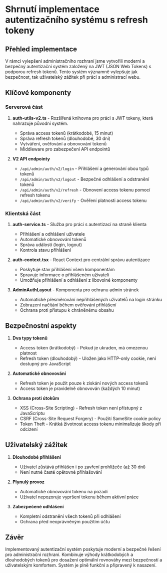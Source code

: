 # Shrnutí implementace autentizačního systému s refresh tokeny

## Přehled implementace

V rámci vylepšení administračního rozhraní jsme vytvořili moderní a bezpečný autentizační systém založený na JWT (JSON Web Tokens) s podporou refresh tokenů. Tento systém významně vylepšuje jak bezpečnost, tak uživatelský zážitek při práci s administrací webu.

## Klíčové komponenty

### Serverová část
1. **auth-utils-v2.ts** - Rozšířená knihovna pro práci s JWT tokeny, která nahrazuje původní systém.
   - Správa access tokenů (krátkodobé, 15 minut)
   - Správa refresh tokenů (dlouhodobé, 30 dní)
   - Vytváření, ověřování a obnovování tokenů
   - Middleware pro zabezpečení API endpointů

2. **V2 API endpointy**
   - `/api/admin/auth/v2/login` - Přihlášení a generování obou typů tokenů
   - `/api/admin/auth/v2/logout` - Bezpečné odhlášení a odstranění tokenů
   - `/api/admin/auth/v2/refresh` - Obnovení access tokenu pomocí refresh tokenu
   - `/api/admin/auth/v2/verify` - Ověření platnosti access tokenu

### Klientská část
1. **auth-service.ts** - Služba pro práci s autentizací na straně klienta
   - Přihlášení a odhlášení uživatele
   - Automatické obnovování tokenů
   - Správa událostí (login, logout)
   - Kontrola stavu přihlášení

2. **auth-context.tsx** - React Context pro centrální správu autentizace
   - Poskytuje stav přihlášení všem komponentám
   - Spravuje informace o přihlášeném uživateli
   - Umožňuje přihlášení a odhlášení z libovolné komponenty

3. **AdminAuthLayout** - Komponenta pro ochranu admin stránek
   - Automatické přesměrování nepřihlášených uživatelů na login stránku
   - Zobrazení načítání během ověřování přihlášení
   - Ochrana proti přístupu k chráněnému obsahu

## Bezpečnostní aspekty

1. **Dva typy tokenů**
   - Access token (krátkodobý) - Pokud je ukraden, má omezenou platnost
   - Refresh token (dlouhodobý) - Uložen jako HTTP-only cookie, není dostupný pro JavaScript

2. **Automatické obnovování**
   - Refresh token je použit pouze k získání nových access tokenů
   - Access token je pravidelně obnovován (každých 10 minut)

3. **Ochrana proti útokům**
   - XSS (Cross-Site Scripting) - Refresh token není přístupný z JavaScriptu
   - CSRF (Cross-Site Request Forgery) - Použití SameSite cookie policy
   - Token Theft - Krátká životnost access tokenu minimalizuje škody při odcizení

## Uživatelský zážitek

1. **Dlouhodobé přihlášení**
   - Uživatel zůstává přihlášen i po zavření prohlížeče (až 30 dní)
   - Není nutné časté opětovné přihlašování

2. **Plynulý provoz**
   - Automatické obnovování tokenu na pozadí
   - Uživatel nepozoruje vypršení tokenu během aktivní práce

3. **Zabezpečené odhlášení**
   - Kompletní odstranění všech tokenů při odhlášení
   - Ochrana před neoprávněným použitím účtu

## Závěr

Implementovaný autentizační systém poskytuje moderní a bezpečné řešení pro administrační rozhraní. Kombinuje výhody krátkodobých a dlouhodobých tokenů pro dosažení optimální rovnováhy mezi bezpečností a uživatelským komfortem. Systém je plně funkční a připravený k nasazení.

